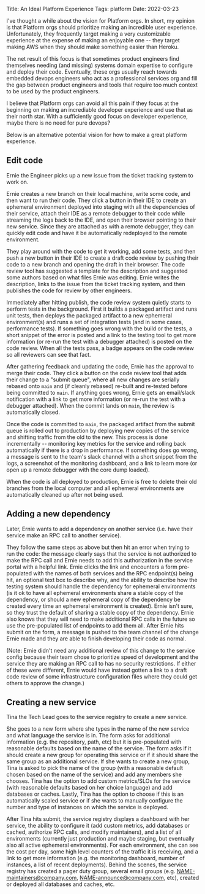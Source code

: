 Title: An Ideal Platform Experience
Tags: platform
Date: 2022-03-23

I've thought a while about the vision for Platform orgs. In short, my opinion
is that 
Platform orgs should prioritize making an incredible user experience.
Unfortunately, they frequently target making a very customizable experience at
the expense of making an enjoyable one -- they target making AWS when they
should make something easier than Heroku. 

The net result of this focus is that
sometimes product engineers find themselves needing (and missing) systems
domain expertise to configure and deploy their code. Eventually, these orgs 
usually reach towards  embedded devops engineers who act as a professional 
services org and fill 
the gap between product engineers and tools that require too much context to
be used by the product engineers.

I believe that Platform orgs can avoid all this pain if they focus at the 
beginning on making an incrediable developer experience and use that as their
north star. With a sufficiently good focus on developer experience, maybe there
is no need for pure devops?

Below is an alternative potential vision for how
to make a great platform experience.

##  Edit code

Ernie the Engineer picks up a new issue from the ticket tracking system to work on. 

Ernie creates a new branch on their local machine, write some code, and then want to run their code. They click a button in their IDE to create an ephemeral environment deployed into staging with all the dependencies of their service, attach their IDE as a remote debugger to their code while streaming the logs back to the IDE, and open their browser pointing to their new service. Since they are attached as with a remote debugger, they can quickly edit code and have it be automatically redeployed to the remote environment.

They play around with the code to get it working, add some tests, and then push a new button in their IDE to create a draft code review by pushing their code to a new branch and opening the draft in their browser. The code review tool has suggested a template for the description and suggested some authors based on what files Ernie was editing. Ernie writes the description, links to the issue from the ticket tracking system, and then publishes the code for review by other engineers.

Immediately after hitting publish, the code review system quietly starts to perform tests in the background. First it builds a packaged artifact and runs unit tests, then deploys the packaged artifact to a new ephemeral environment(s) and runs a set of integration tests (and in some cases, performance tests). If something goes wrong with the build or the tests, a short snippet of the error is posted and a link to the testing tool to get more information (or re-run the test with a debugger attached) is posted on the code review. When all the tests pass, a badge appears on the code review so all reviewers can see that fact.

After gathering feedback and updating the code, Ernie has the approval to merge their code. They click a button on the code review tool that adds their change to a "submit queue", where all new changes are serially rebased onto `main` and (if cleanly rebased) re-built and re-tested before being committed to `main`. If anything goes wrong, Ernie gets an email/slack notification with a link to get more information (or re-run the test with a debugger attached). When the commit lands on `main`, the review is automatically closed.

Once the code is committed to `main`, the packaged artifact from the submit queue is rolled out to production by deploying new copies of the service and shifting traffic from the old to the new. This process is done incrementally -- monitoring key metrics for the service and rolling back automatically if there is a drop in performance. If something does go wrong, a message is sent to the team's slack channel with a short snippet from the logs, a screenshot of the monitoring dashboard, and a link to learn more (or open up a remote debugger with the core dump loaded). 

When the code is all deployed to production, Ernie is free to delete their old branches from the local computer and all ephemeral environments are automatically cleaned up after not being used. 

## Adding a new dependency

Later, Ernie wants to add a dependency on another service (i.e. have their service make an RPC call to another service). 

They follow the same steps as above but then hit an error when trying to run the code: the message clearly says that the service is not authorized to make the RPC call and Ernie needs to add this authorization in the service portal with a helpful link. Ernie clicks the link and encounters a form pre-populated with the names of both services and the RPC endpoint(s) being hit, an optional text box to describe why, and the ability to describe how the testing system should handle the dependency for ephemeral environments (is it ok to have all ephemeral environments share a stable copy of the dependency, or should a new ephemeral copy of the dependency be created every time an ephemeral environment is created). Ernie isn't sure, so they trust the default of sharing a stable copy of the dependency. Ernie also knows that they will need to make additional RPC calls in the future so use the pre-populated list of endpoints to add them all. After Ernie hits submit on the form, a message is pushed to the team channel of the change Ernie made and they are able to finish developing their code as normal.

(Note: Ernie didn't need any additional review of this change to the service config because their team chose to prioritize speed of development and the service they are making an RPC call to has no security restrictions. If either of these were different, Ernie would have instead gotten a link to a draft code review of some infrastructure configuration files where they could get others to approve the change.)

## Creating a new service

Tina the Tech Lead goes to the service registry to create a new service. 

She goes to a new form where she types in the name of the new service and what language the service is in. The form asks for additional information (e.g. the repository, path, etc) but it is pre-populated with reasonable defaults based on the name of the service. The form asks if it should create a new group for operating this service or if it should share the same group as an additional service. If she wants to create a new group, Tina is asked to pick the name of the group (with a reasonable default chosen based on the name of the service) and add any members she chooses. Tina has the option to add custom metrics/SLOs for the service (with reasonable defaults based on her choice language) and add databases or caches. Lastly, Tina has the option to choose if this is an automatically scaled service or if she wants to manually configure the number and type of instances on which the service is deployed.

After Tina hits submit, the service registry displays a dashboard with her service, the ability to configure it (add custom metrics, add databases or cached, authorize RPC calls, and modify maintainers), and a list of all environments (currently just production and maybe staging, but eventually also all active ephemeral environments). For each environment, she can see the cost per day, some high level counters of the traffic it is receiving, and a link to get more information (e.g. the monitoring dashboard, number of instances, a list of recent deployments). Behind the scenes, the service registry has created a pager duty group, several email groups (e.g. NAME-maintainers@company.com, NAME-announce@company.com, etc), created or deployed all databases and caches, etc.
